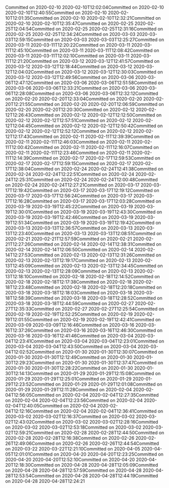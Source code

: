 Committed on 2020-02-10 2020-02-10T12:02:04Committed on 2020-02-10 2020-02-10T12:40:55Committed on 2020-02-10 2020-02-10T12:01:35Committed on 2020-02-10 2020-02-10T12:32:21Committed on 2020-02-10 2020-02-10T12:35:47Committed on 2020-02-25 2020-02-25T12:04:54Committed on 2020-02-25 2020-02-25T12:31:16Committed on 2020-02-25 2020-02-25T12:34:24Committed on 2020-03-03 2020-03-03T12:59:15Committed on 2020-03-03 2020-03-03T12:25:27Committed on 2020-03-11 2020-03-11T12:20:22Committed on 2020-03-11 2020-03-11T12:45:10Committed on 2020-03-11 2020-03-11T12:08:42Committed on 2020-03-11 2020-03-11T12:02:10Committed on 2020-03-11 2020-03-11T12:21:20Committed on 2020-03-12 2020-03-12T12:41:57Committed on 2020-03-12 2020-03-12T12:18:44Committed on 2020-03-12 2020-03-12T12:04:02Committed on 2020-03-12 2020-03-12T12:30:03Committed on 2020-03-12 2020-03-12T12:49:56Committed on 2020-03-06 2020-03-06T12:47:12Committed on 2020-03-06 2020-03-06T12:51:58Committed on 2020-03-06 2020-03-06T12:33:21Committed on 2020-03-06 2020-03-06T12:28:08Committed on 2020-03-06 2020-03-06T12:32:12Committed on 2020-02-20 2020-02-20T12:33:04Committed on 2020-02-20 2020-02-20T12:21:55Committed on 2020-02-20 2020-02-20T12:06:59Committed on 2020-02-20 2020-02-20T12:20:30Committed on 2020-02-12 2020-02-12T12:26:43Committed on 2020-02-12 2020-02-12T12:12:50Committed on 2020-02-12 2020-02-12T12:57:51Committed on 2020-02-12 2020-02-12T12:04:45Committed on 2020-02-12 2020-02-12T12:50:42Committed on 2020-02-12 2020-02-12T12:52:12Committed on 2020-02-12 2020-02-12T12:17:43Committed on 2020-02-11 2020-02-11T12:39:39Committed on 2020-02-11 2020-02-11T12:46:03Committed on 2020-02-11 2020-02-11T12:00:42Committed on 2020-02-11 2020-02-11T12:16:07Committed on 2020-02-11 2020-02-11T12:23:46Committed on 2020-02-11 2020-02-11T12:14:39Committed on 2020-02-17 2020-02-17T12:59:53Committed on 2020-02-17 2020-02-17T12:59:15Committed on 2020-02-17 2020-02-17T12:38:04Committed on 2020-02-24 2020-02-24T12:41:38Committed on 2020-02-24 2020-02-24T12:22:51Committed on 2020-02-24 2020-02-24T12:25:31Committed on 2020-02-24 2020-02-24T12:00:48Committed on 2020-02-24 2020-02-24T12:27:21Committed on 2020-03-17 2020-03-17T12:19:42Committed on 2020-03-17 2020-03-17T12:19:12Committed on 2020-03-17 2020-03-17T12:56:24Committed on 2020-03-17 2020-03-17T12:16:28Committed on 2020-03-17 2020-03-17T12:03:28Committed on 2020-03-19 2020-03-19T12:45:22Committed on 2020-03-19 2020-03-19T12:30:01Committed on 2020-03-19 2020-03-19T12:43:30Committed on 2020-03-19 2020-03-19T12:42:46Committed on 2020-03-19 2020-03-19T12:51:34Committed on 2020-03-19 2020-03-19T12:19:42Committed on 2020-03-13 2020-03-13T12:36:57Committed on 2020-03-13 2020-03-13T12:23:40Committed on 2020-03-13 2020-03-13T12:08:51Committed on 2020-02-21 2020-02-21T12:57:59Committed on 2020-02-21 2020-02-21T12:27:26Committed on 2020-02-14 2020-02-14T12:38:31Committed on 2020-02-14 2020-02-14T12:06:50Committed on 2020-02-14 2020-02-14T12:27:53Committed on 2020-02-13 2020-02-13T12:31:26Committed on 2020-02-13 2020-02-13T12:19:17Committed on 2020-02-13 2020-02-13T12:45:09Committed on 2020-02-13 2020-02-13T12:34:45Committed on 2020-02-13 2020-02-13T12:28:09Committed on 2020-02-13 2020-02-13T12:18:10Committed on 2020-02-18 2020-02-18T12:14:52Committed on 2020-02-18 2020-02-18T12:17:38Committed on 2020-02-18 2020-02-18T12:23:48Committed on 2020-02-18 2020-02-18T12:20:18Committed on 2020-03-18 2020-03-18T12:18:03Committed on 2020-03-18 2020-03-18T12:58:39Committed on 2020-03-18 2020-03-18T12:28:52Committed on 2020-03-18 2020-03-18T12:44:59Committed on 2020-02-27 2020-02-27T12:35:33Committed on 2020-02-27 2020-02-27T12:25:54Committed on 2020-02-19 2020-02-19T12:52:25Committed on 2020-02-19 2020-02-19T12:01:55Committed on 2020-02-19 2020-02-19T12:42:41Committed on 2020-03-09 2020-03-09T12:16:46Committed on 2020-03-16 2020-03-16T12:37:26Committed on 2020-03-16 2020-03-16T12:46:30Committed on 2020-03-16 2020-03-16T12:41:46Committed on 2020-03-04 2020-03-04T12:23:41Committed on 2020-03-04 2020-03-04T12:23:01Committed on 2020-03-04 2020-03-04T12:43:50Committed on 2020-03-04 2020-03-04T12:02:52Committed on 2020-01-30 2020-01-30T12:30:07Committed on 2020-01-30 2020-01-30T12:12:49Committed on 2020-01-30 2020-01-30T12:29:23Committed on 2020-01-30 2020-01-30T12:37:47Committed on 2020-01-30 2020-01-30T12:28:22Committed on 2020-01-30 2020-01-30T12:14:13Committed on 2020-01-29 2020-01-29T12:15:08Committed on 2020-01-29 2020-01-29T12:25:01Committed on 2020-01-29 2020-01-29T12:23:52Committed on 2020-01-29 2020-01-29T12:01:08Committed on 2020-01-29 2020-01-29T12:11:28Committed on 2020-02-04 2020-02-04T12:56:05Committed on 2020-02-04 2020-02-04T12:27:35Committed on 2020-02-04 2020-02-04T12:23:56Committed on 2020-02-04 2020-02-04T12:40:05Committed on 2020-02-04 2020-02-04T12:12:16Committed on 2020-02-04 2020-02-04T12:36:41Committed on 2020-03-02 2020-03-02T12:16:37Committed on 2020-03-02 2020-03-02T12:43:02Committed on 2020-03-02 2020-03-02T12:28:16Committed on 2020-03-02 2020-03-02T12:53:18Committed on 2020-03-02 2020-03-02T12:59:21Committed on 2020-02-28 2020-02-28T12:44:50Committed on 2020-02-28 2020-02-28T12:16:38Committed on 2020-02-26 2020-02-26T12:49:06Committed on 2020-02-26 2020-02-26T12:44:54Committed on 2020-03-22 2020-03-22T12:21:10Committed on 2020-04-05 2020-04-05T12:01:01Committed on 2020-04-20 2020-04-20T12:23:25Committed on 2020-04-20 2020-04-20T12:52:10Committed on 2020-04-20 2020-04-20T12:18:30Committed on 2020-04-28 2020-04-28T12:05:09Committed on 2020-04-28 2020-04-28T12:57:59Committed on 2020-04-28 2020-04-28T12:53:54Committed on 2020-04-28 2020-04-28T12:44:19Committed on 2020-04-28 2020-04-28T12:24:21